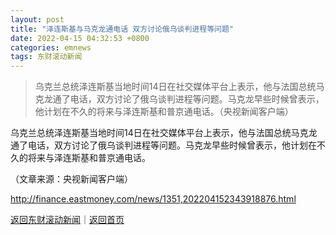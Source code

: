 ```yaml
---
layout: post
title: "泽连斯基与马克龙通电话 双方讨论俄乌谈判进程等问题"
date: 2022-04-15 04:32:53 +0800
categories: emnews
tags: 东财滚动新闻
---
```

> 乌克兰总统泽连斯基当地时间14日在社交媒体平台上表示，他与法国总统马克龙通了电话，双方讨论了俄乌谈判进程等问题。马克龙早些时候曾表示，他计划在不久的将来与泽连斯基和普京通电话。（央视新闻客户端）

<p>乌克兰总统泽连斯基当地时间14日在社交媒体平台上表示，他与法国总统马克龙通了电话，双方讨论了俄乌谈判进程等问题。马克龙早些时候曾表示，他计划在不久的将来与泽连斯基和普京通电话。</p><p class="em_media">（文章来源：央视新闻客户端）</p>

<http://finance.eastmoney.com/news/1351,202204152343918876.html>

[返回东财滚动新闻](//finews.withounder.com/emnews/)｜[返回首页](//finews.withounder.com/)